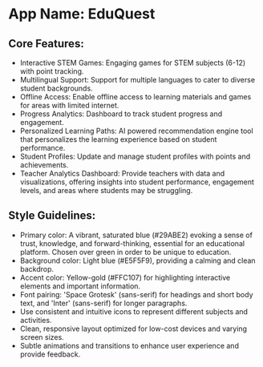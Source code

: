 # **App Name**: EduQuest

## Core Features:

- Interactive STEM Games: Engaging games for STEM subjects (6-12) with point tracking.
- Multilingual Support: Support for multiple languages to cater to diverse student backgrounds.
- Offline Access: Enable offline access to learning materials and games for areas with limited internet.
- Progress Analytics: Dashboard to track student progress and engagement.
- Personalized Learning Paths: AI powered recommendation engine tool that personalizes the learning experience based on student performance.
- Student Profiles: Update and manage student profiles with points and achievements.
- Teacher Analytics Dashboard: Provide teachers with data and visualizations, offering insights into student performance, engagement levels, and areas where students may be struggling.

## Style Guidelines:

- Primary color: A vibrant, saturated blue (#29ABE2) evoking a sense of trust, knowledge, and forward-thinking, essential for an educational platform. Chosen over green in order to be unique to education.
- Background color: Light blue (#E5F5F9), providing a calming and clean backdrop.
- Accent color: Yellow-gold (#FFC107) for highlighting interactive elements and important information.
- Font pairing: 'Space Grotesk' (sans-serif) for headings and short body text, and 'Inter' (sans-serif) for longer paragraphs.
- Use consistent and intuitive icons to represent different subjects and activities.
- Clean, responsive layout optimized for low-cost devices and varying screen sizes.
- Subtle animations and transitions to enhance user experience and provide feedback.